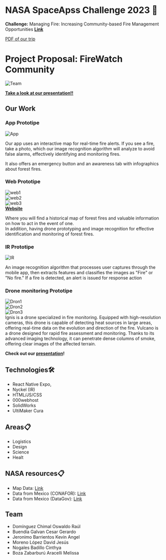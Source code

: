 # NASA SpaceApss Challenge 2023 🚀

**Challenge:** Managing Fire: Increasing Community-based Fire Management Opportunities
[**Link**](https://www.spaceappschallenge.org/2023/challenges/managing-fire-increasing-community-based-fire-management-opportunities/)  

[PDF of our trip](FireWatchCommunity.pdf)

# Project Proposal: FireWatch Community
![Team](Team.jpeg)  

**[Take a look at our presentation!!](https://www.canva.com/design/DAFwsi_vuP8/rzOza61muPKYi0ioSyUqtw/edit?utm_content=DAFwsi_vuP8&utm_campaign=designshare&utm_medium=link2&utm_source=sharebutton)**  
## Our Work
### App Prototipe
![App](gif_app.gif)

Our app uses an interactive map for real-time fire alerts. If you see a fire, take a photo, which our image recognition algorithm will analyze to avoid false alarms, effectively identifying and monitoring fires.

It also offers an emergency button and an awareness tab with infographics about forest fires.

### Web Prototipe
![web1](Web1.jpeg)  
![web2](Web2.jpeg)  
![web3](Web3.jpeg)  
**[Website](https://firewatchcommunity.000webhostapp.com/)**  

Where you will find a historical map of forest fires and valuable information on how to act in the event of one.  
In addition, having drone prototyping and image recognition for effective identification and monitoring of forest fires.

### IR Prototipe
![IR](gif_model.gif)

An image recognition algorithm that processes user captures through the mobile app, then extracts features and classifies the images as "Fire" or "No fire."
If a fire is detected, an alert is issued for response action

### Drone monitoring Prototipe
![Dron1](Dron1.png)  
![Dron2](DD1.jpeg)  
![Dron3](DD2.jpeg)  
Ignis is a drone specialized in fire monitoring. Equipped with high-resolution cameras, this drone is capable of detecting heat sources in large areas, offering real-time data on the evolution and direction of the fire.
Vulcano is a drone designed for rapid fire assessment and monitoring. Thanks to its advanced imaging technology, it can penetrate dense columns of smoke, offering clear images of the affected terrain.

**Check out our [presentation](https://www.canva.com/design/DAFwsi_vuP8/rzOza61muPKYi0ioSyUqtw/edit?utm_content=DAFwsi_vuP8&utm_campaign=designshare&utm_medium=link2&utm_source=sharebutton)!** 

## Technologies🛠️
- React Native Expo,
- Nyckel (IR)
- HTML/JS/CSS
- 000webhost
- SolidWorks
- UltiMaker Cura

## Areas📋
- Logistics
- Design
- Science
- Healt

## NASA resources📋
- Map Data: [Link](https://firms.modaps.eosdis.nasa.gov/space-apps-2023)
- Data from Mexico (CONAFOR): [Link](https://www.gob.mx/conafor)
- Data from Mexico (DataGov): [Link](https://datos.gob.mx/)


## Team
- Domínguez Chimal Oswaldo Raúl
- Buendía Galvan Cesar Gerardo
- Jeronimo Barrientos Kevin Angel
- Moreno López David Jesús
- Nogales Badillo Cinthya
- Boza Zabarburú Aracelli Melissa
